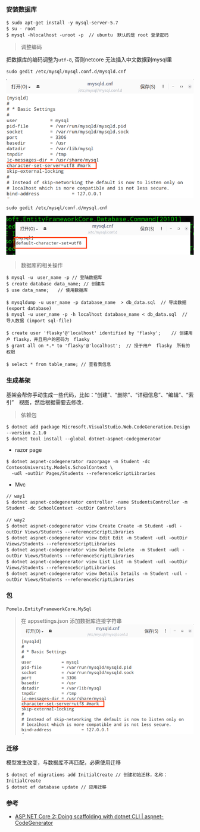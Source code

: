 ### 安装数据库
```
$ sudo apt-get install -y mysql-server-5.7
$ su - root
$ mysql -hlocalhost -uroot -p  // ubuntu　默认的是 root 登录密码
```
> 调整编码　　　　　

把数据库的编码调整为`utf-8`, 否则netcore 无法插入中文数据到mysql里
```
sudo gedit /etc/mysql/mysql.conf.d/mysqld.cnf
```
![](https://raw.githubusercontent.com/JackLovel/Note/master/DotNet/img/utf_8_mysqld_cnf.png)
```
sudo gedit /etc/mysql/conf.d/mysql.cnf      
```
![](https://raw.githubusercontent.com/JackLovel/Note/master/DotNet/img/utf_8_mysql_cnf.png?token=AEUB6TVLTTJ5SISXFQYY4ZK4ZRRLM)

> 数据库的相关操作
```
$ mysql -u　user_name -p // 登陆数据库
$ create database data_name; // 创建库
$ use data_name;　　// 使用数据库

$ mysqldump -u user_name -p database_name  > db_data.sql  // 导出数据 (export database)
$ mysql -u user_name -p -h localhost database_name < db_data.sql  // 导入数据 (import sql-file)

$ create user 'flasky'@'localhost' identified by 'flasky';    // 创建用户 flasky，并且用户的密码为　flasky
$ grant all on *.* to 'flasky'@'localhost';  // 授于用户　flasky　所有的权限

$ select * from table_name; // 查看表信息
```

### 生成基架
基架会帮你手动生成一些代码，比如：“创建”、“删除”、“详细信息”、“编辑”、“索引”　视图，然后根据需要去修改．
> 依赖包
```
$ dotnet add package Microsoft.VisualStudio.Web.CodeGeneration.Design --version 2.1.0
$ dotnet tool install --global dotnet-aspnet-codegenerator
```
- razor page
```
$ dotnet aspnet-codegenerator razorpage -m Student -dc ContosoUniversity.Models.SchoolContext \
  -udl -outDir Pages/Students --referenceScriptLibraries
```
- Mvc 
```
// way1
$ dotnet aspnet-codegenerator controller -name StudentsController -m Student -dc SchoolContext -outDir Controllers

// way2 
$ dotnet aspnet-codegenerator view Create Create -m Student -udl -outDir Views/Students --referenceScriptLibraries
$ dotnet aspnet-codegenerator view Edit Edit -m Student -udl -outDir Views/Students --referenceScriptLibraries
$ dotnet aspnet-codegenerator view Delete Delete  -m Student -udl -outDir Views/Students --referenceScriptLibraries
$ dotnet aspnet-codegenerator view List List -m Student -udl -outDir Views/Students --referenceScriptLibraries
$ dotnet aspnet-codegenerator view Details Details -m Student -udl -outDir Views/Students --referenceScriptLibraries
```

### 包
```
Pomelo.EntityFrameworkCore.MySql
```
> 在 appsettings.json 添加数据库连接字符串
![](https://raw.githubusercontent.com/JackLovel/Note/master/DotNet/img/utf_8_mysqld_cnf.png)
### 迁移
模型发生改变，与数据库不再匹配，必需使用迁移
```
$ dotnet ef migrations add InitialCreate // 创建初始迁移，名称：InitialCreate
$ dotnet ef database update // 应用迁移
```

### 参考
- [ASP.NET Core 2: Doing scaffolding with dotnet CLI | aspnet-CodeGenerator](https://gavilan.blog/2018/04/28/asp-net-core-2-doing-scaffolding-with-dotnet-cli-aspnet-codegenerator/)
